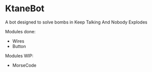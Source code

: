 # KtaneBot
A bot designed to solve bombs in Keep Talking And Nobody Explodes

Modules done:
 - Wires
 - Button
 
Modules WIP:
 - MorseCode
